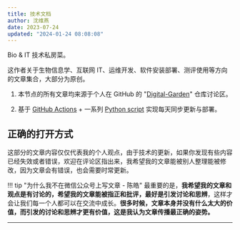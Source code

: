 ```yaml
---
title: 技术文档
author: 沈维燕
date: 2023-07-24
updated: "2024-01-24 08:08:08"
---
```


Bio & IT 技术私房菜。

这作者关于生物信息学、互联网 IT、运维开发、软件安装部署、测评使用等方向的文章集合，大部分为原创。

1. 本节点的所有文章均来源于个人在 GitHub 的 "[Digital-Garden](https://github.com/shenweiyan/Digital-Garden/discussions)" 仓库讨论区。

2. 基于 [GitHub Actions](https://github.com/shenweiyan/Digital-Garden/blob/main/.github/workflows/mkdocs.yml) + 一系列 [Python script](https://github.com/shenweiyan/Digital-Garden/tree/main/script) 实现每天同步更新与部署。


## 正确的打开方式

这部分的文章内容仅仅代表我的个人观点，由于技术的更新，如果你发现有些内容已经失效或者错误，欢迎在评论区指出来，我希望我的文章能被别人整理能被修改，因为文章会有错误，也会需要时常更新。

!!! tip "为什么我不在微信公众号上写文章 - 陈皓"
    最重要的是，**我希望我的文章和观点是有讨论的，希望我的文章能被指正和批评，最好是引发讨论和思辨**，这样才会让我们每一个人都可以在交流中成长。**很多时候，文章本身并没有什么太大的价值，而引发的讨论和思辨才更有价值，这是我认为文章传播最正确的姿势。**

---------------------
